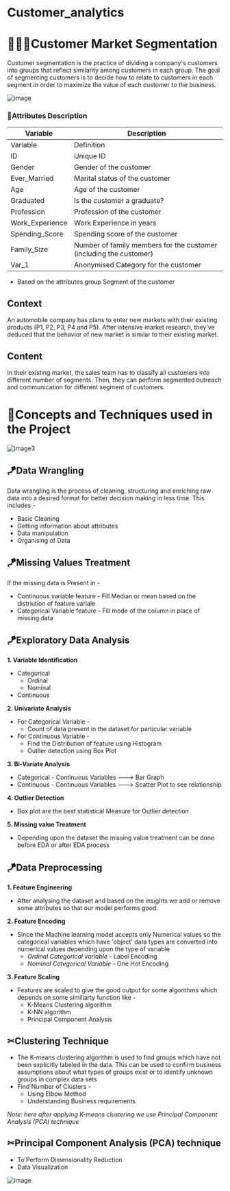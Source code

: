 # Customer_analytics
# 👩‍👩‍👦Customer Market Segmentation
Customer segmentation is the practice of dividing a company's customers into groups that reflect similarity among customers in each group. The goal of segmenting customers is to decide how to relate to customers in each segment in order to maximize the value of each customer to the business.

![image](https://user-images.githubusercontent.com/60037478/173194393-676fcac9-b754-4f21-8fc5-1938310613df.png)



### 🧐Attributes Description

Variable | Description
--------------|-----------
Variable |	Definition
ID |	Unique ID
Gender|	Gender of the customer
Ever_Married	|Marital status of the customer
Age	|Age of the customer
Graduated|	Is the customer a graduate?
Profession|	Profession of the customer
Work_Experience	|Work Experience in years
Spending_Score|	Spending score of the customer
Family_Size|	Number of family members for the customer (including the customer)
Var_1	|Anonymised Category for the customer

* Based on the attributes group Segment of the customer

## Context
An automobile company has plans to enter new markets with their existing products (P1, P2, P3, P4 and P5). After intensive market research, they’ve deduced that the behavior of new market is similar to their existing market.

## Content
In their existing market, the sales team has to classify all customers into different number of segments. Then, they can perform segmented outreach and communication for different segment of customers.

# 📌Concepts and Techniques used in the Project 

![image3](https://user-images.githubusercontent.com/65475928/123808512-732c8880-d90e-11eb-8a9e-8e4e5eb8543e.png)

## 🪁Data Wrangling
Data wrangling is the process of cleaning, structuring and enriching raw data into a desired format for better decision making in less time.
This includes - 
   - Basic Cleaning
   - Getting information about attributes
   - Data manipulation
   - Organising of Data

## 🪁Missing Values Treatment
If the missing data is Present in -
* Continuous variable feature - Fill Median or mean based on the distriution of feature variale
* Categorical Variable feature - Fill mode of the column in place of missing data

## 🪁Exploratory Data Analysis



**1. Variable Identification**
* Categorical 
     - Ordinal
     - Nominal
* Continuous 

**2. Univariate Analysis**
* For Categorical Variable - 
    - Count of data present in the dataset for particular variable
* For Continuous Variable - 
    - Find the Distribution of feature using Histogram
    - Outlier detection using Box Plot

**3. Bi-Variate Analysis**
* Categorical - Continuous Variables ---> Bar Graph
* Continuous - Continuous Variables ---> Scatter Plot to see relationship

**4. Outlier Detection**
* Box plot are the best statistical Measure for Outlier detection

**5. Missing value Treatment**
* Depending upon the dataset the missing value treatment can be done before EDA or after EDA process

## 🪁Data Preprocessing

**1. Feature Engineering**
* After analysing the dataset and based on the insights we add or remove some attributes so that our model performs good.

**2. Feature Encoding**
* Since the Machine learning model accepts only Numerical values so the categorical variables which have 'object' data types are converted into numerical values depending upon the type of variable
   - *Ordinal Categorical variable* - Label Encoding
   - *Nominal Categorical Variable* - One Hot Encoding

**3. Feature Scaling**
* Features are scaled to give the good output for some algorithms which depends on some similiarty function like - 
    - K-Means Clustering algorithm
    - K-NN algorithm
    - Principal Component Analysis 

## ✂Clustering Technique

* The K-means clustering algorithm is used to find groups which have not been explicitly labeled in the data. This can be used to confirm business assumptions about what types of groups exist or to identify unknown groups in complex data sets
* Find Number of Clusters - 
     - Using Elbow Method
     - Understanding Business requirements
   
*Note: here after applying K-means clustering we use Principal Component Analysis (PCA) technique*
 
 ## ✂Principal Component Analysis (PCA) technique
 * To Perform Dimensionality Reduction
 * Data Visualization
 
![image](https://user-images.githubusercontent.com/78917605/129529378-a4deeda1-5f8c-4b42-9fca-9c6a2a1bf672.png)

